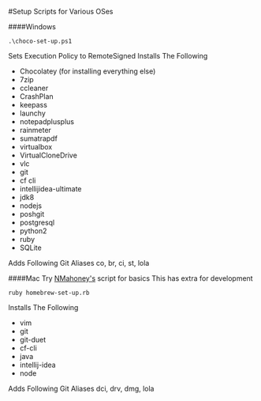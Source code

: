 #Setup Scripts for Various OSes

####Windows
```
.\choco-set-up.ps1
```
Sets Execution Policy to RemoteSigned
Installs The Following
- Chocolatey (for installing everything else)
- 7zip
- ccleaner
- CrashPlan
- keepass
- launchy
- notepadplusplus
- rainmeter
- sumatrapdf
- virtualbox
- VirtualCloneDrive
- vlc
- git
- cf cli
- intellijidea-ultimate
- jdk8
- nodejs
- poshgit
- postgresql
- python2
- ruby
- SQLite

Adds Following Git Aliases
co, br, ci, st, lola

####Mac
Try [NMahoney's](https://github.com/nmahoney-pivotal/scripts) script for basics
This has extra for development
```
ruby homebrew-set-up.rb
```
Installs The Following
- vim
- git
- git-duet
- cf-cli
- java
- intellij-idea
- node

Adds Following Git Aliases
dci, drv, dmg, lola
